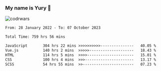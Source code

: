 ### My name is Yury 👋 
![codrwars](https://www.codewars.com/users/litury/badges/micro) 


<!--START_SECTION:waka-->

```txt
From: 28 January 2022 - To: 07 October 2023

Total Time: 759 hrs 56 mins

JavaScript       304 hrs 22 mins >>>>>>>>>>---------------   40.05 %
Vue.js           140 hrs 2 mins  >>>>>--------------------   18.43 %
HTML             114 hrs 5 mins  >>>>---------------------   15.01 %
CSS              100 hrs 4 mins  >>>----------------------   13.17 %
SCSS             54 hrs 55 mins  >>-----------------------   07.23 %
```

<!--END_SECTION:waka-->

